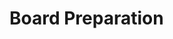 # Board Preparation

<br>
<ACard 
color="grey"
style="background-color: var(--vp-c-mute-darker); width: auto; height: 400px;"
variant="outline">
<small><center></center></small>
</ACard>
